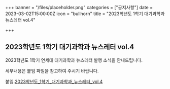 +++
banner = "/files/placeholder.png"
categories = ["공지사항"]
date = 2023-03-02T15:00:00Z
icon = "bullhorn"
title = "2023학년도 1학기 대기과학과 뉴스레터 vol.4"

+++
## 2023학년도 1학기 대기과학과 뉴스레터 vol.4

2023학년도 1학기 연세대 대기과학과 뉴스레터 발행 소식을 안내드립니다.

세부내용은 붙임 파일을 참고하여 주시기 바랍니다.

붙임.[2023학년도_1학기_대기과학과_뉴스레터_vol.4](/files/_-2023-1-_.pdf)
